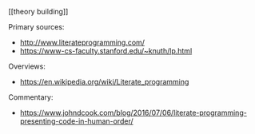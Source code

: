 [[theory building]]

Primary sources:
- http://www.literateprogramming.com/
- https://www-cs-faculty.stanford.edu/~knuth/lp.html

Overviews:
- https://en.wikipedia.org/wiki/Literate_programming

Commentary:
- https://www.johndcook.com/blog/2016/07/06/literate-programming-presenting-code-in-human-order/
